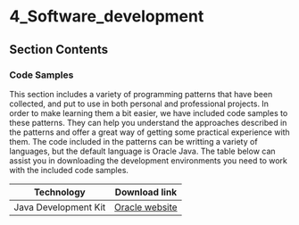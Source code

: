 # 4_Software_development


## Section Contents

### Code Samples
This section includes a variety of programming patterns that have been collected, and put to use 
in both personal and professional projects. In order to make learning them a bit easier, we have included 
code samples to these patterns. They can help you understand the approaches described in the patterns and offer 
a great way of getting some practical experience with them.
The code included in the patterns can be writting a variety of languages, but the default language is Oracle Java.
The table below can assist you in downloading the development environments you need to work with the included code samples.

| Technology | Download link |
|---|---|
| Java Development Kit | [Oracle website](https://www.oracle.com/java/technologies/javase-downloads.html) |

